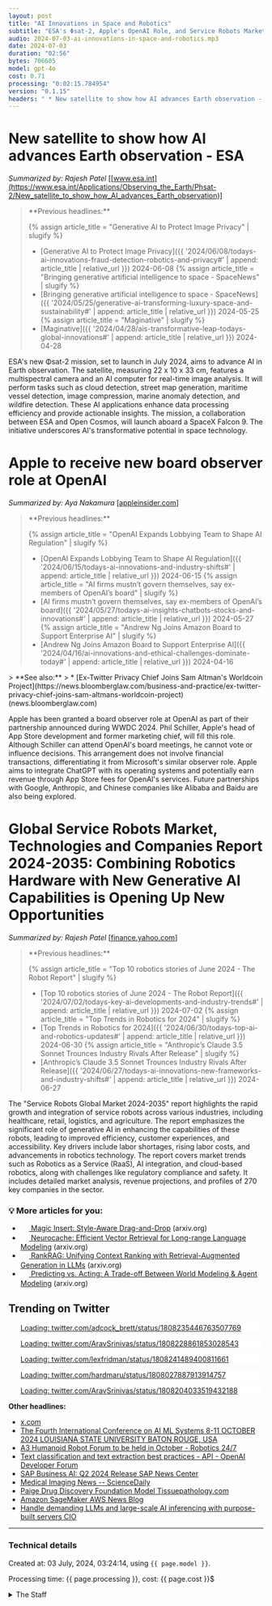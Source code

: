 ```yaml
---
layout: post
title: "AI Innovations in Space and Robotics"
subtitle: "ESA's Φsat-2, Apple's OpenAI Role, and Service Robots Market"
audio: 2024-07-03-ai-innovations-in-space-and-robotics.mp3
date: 2024-07-03
duration: "02:56"
bytes: 706605
model: gpt-4o
cost: 0.71
processing: "0:02:15.784954"
version: "0.1.15"
headers: " * New satellite to show how AI advances Earth observation - ESA<br /> * Apple to receive new board observer role at OpenAI<br /> * Global Service Robots Market, Technologies and Companies Report 2024-2035: Combining Robotics Hardware with New Generative AI Capabilities is Opening Up New Opportunities"
---
```


# New satellite to show how AI advances Earth observation - ESA
_Summarized by: Rajesh Patel_ [[www.esa.int](https://www.esa.int/Applications/Observing_the_Earth/Phsat-2/New_satellite_to_show_how_AI_advances_Earth_observation)]
<blockquote class='previous-titles' markdown='1' >
**Previous headlines:**

{% assign article_title = "Generative AI to Protect Image Privacy" | slugify %}
 * [Generative AI to Protect Image Privacy]({{ '2024/06/08/todays-ai-innovations-fraud-detection-robotics-and-privacy#' | append: article_title | relative_url }}) 2024-06-08
{% assign article_title = "Bringing generative artificial intelligence to space - SpaceNews" | slugify %}
 * [Bringing generative artificial intelligence to space - SpaceNews]({{ '2024/05/25/generative-ai-transforming-luxury-space-and-sustainability#' | append: article_title | relative_url }}) 2024-05-25
{% assign article_title = "Maginative" | slugify %}
 * [Maginative]({{ '2024/04/28/ais-transformative-leap-todays-global-innovations#' | append: article_title | relative_url }}) 2024-04-28
</blockquote>

ESA's new Φsat-2 mission, set to launch in July 2024, aims to advance AI in Earth observation. The satellite, measuring 22 x 10 x 33 cm, features a multispectral camera and an AI computer for real-time image analysis. It will perform tasks such as cloud detection, street map generation, maritime vessel detection, image compression, marine anomaly detection, and wildfire detection. These AI applications enhance data processing efficiency and provide actionable insights. The mission, a collaboration between ESA and Open Cosmos, will launch aboard a SpaceX Falcon 9. The initiative underscores AI's transformative potential in space technology.

# Apple to receive new board observer role at OpenAI
_Summarized by: Aya Nakamura_ [[appleinsider.com](https://appleinsider.com/articles/24/07/02/apple-to-receive-new-board-observer-role-at-openai-as-part-of-partnership)]
<blockquote class='previous-titles' markdown='1' style='margin-bottom: 0;'>
**Previous headlines:**

{% assign article_title = "OpenAI Expands Lobbying Team to Shape AI Regulation" | slugify %}
 * [OpenAI Expands Lobbying Team to Shape AI Regulation]({{ '2024/06/15/todays-ai-innovations-and-industry-shifts#' | append: article_title | relative_url }}) 2024-06-15
{% assign article_title = "AI firms mustn’t govern themselves, say ex-members of OpenAI’s board" | slugify %}
 * [AI firms mustn’t govern themselves, say ex-members of OpenAI’s board]({{ '2024/05/27/todays-ai-insights-chatbots-stocks-and-innovations#' | append: article_title | relative_url }}) 2024-05-27
{% assign article_title = "Andrew Ng Joins Amazon Board to Support Enterprise AI" | slugify %}
 * [Andrew Ng Joins Amazon Board to Support Enterprise AI]({{ '2024/04/16/ai-innovations-and-ethical-challenges-dominate-today#' | append: article_title | relative_url }}) 2024-04-16
</blockquote>
> **See also:**
> * [Ex-Twitter Privacy Chief Joins Sam Altman's Worldcoin Project](https://news.bloomberglaw.com/business-and-practice/ex-twitter-privacy-chief-joins-sam-altmans-worldcoin-project) (news.bloomberglaw.com)

Apple has been granted a board observer role at OpenAI as part of their partnership announced during WWDC 2024. Phil Schiller, Apple's head of App Store development and former marketing chief, will fill this role. Although Schiller can attend OpenAI's board meetings, he cannot vote or influence decisions. This arrangement does not involve financial transactions, differentiating it from Microsoft's similar observer role. Apple aims to integrate ChatGPT with its operating systems and potentially earn revenue through App Store fees for OpenAI's services. Future partnerships with Google, Anthropic, and Chinese companies like Alibaba and Baidu are also being explored.

# Global Service Robots Market, Technologies and Companies Report 2024-2035: Combining Robotics Hardware with New Generative AI Capabilities is Opening Up New Opportunities
_Summarized by: Rajesh Patel_ [[finance.yahoo.com](https://finance.yahoo.com/news/global-robots-market-technologies-companies-081100051.html)]
<blockquote class='previous-titles' markdown='1' >
**Previous headlines:**

{% assign article_title = "Top 10 robotics stories of June 2024 - The Robot Report" | slugify %}
 * [Top 10 robotics stories of June 2024 - The Robot Report]({{ '2024/07/02/todays-key-ai-developments-and-industry-trends#' | append: article_title | relative_url }}) 2024-07-02
{% assign article_title = "Top Trends in Robotics for 2024" | slugify %}
 * [Top Trends in Robotics for 2024]({{ '2024/06/30/todays-top-ai-and-robotics-updates#' | append: article_title | relative_url }}) 2024-06-30
{% assign article_title = "Anthropic’s Claude 3.5 Sonnet Trounces Industry Rivals After Release" | slugify %}
 * [Anthropic’s Claude 3.5 Sonnet Trounces Industry Rivals After Release]({{ '2024/06/27/todays-ai-innovations-new-frameworks-and-industry-shifts#' | append: article_title | relative_url }}) 2024-06-27
</blockquote>

The "Service Robots Global Market 2024-2035" report highlights the rapid growth and integration of service robots across various industries, including healthcare, retail, logistics, and agriculture. The report emphasizes the significant role of generative AI in enhancing the capabilities of these robots, leading to improved efficiency, customer experiences, and accessibility. Key drivers include labor shortages, rising labor costs, and advancements in robotics technology. The report covers market trends such as Robotics as a Service (RaaS), AI integration, and cloud-based robotics, along with challenges like regulatory compliance and safety. It includes detailed market analysis, revenue projections, and profiles of 270 key companies in the sector.

<h3><strong>💡 More articles for you:</strong></h3>

* [<img src="{{ 'images/pdf.png' | relative_url }}" style='vertical-align: middle; width: 1.2em;' /> Magic Insert: Style-Aware Drag-and-Drop](http://arxiv.org/pdf/2407.02489v1) (arxiv.org)
* [<img src="{{ 'images/pdf.png' | relative_url }}" style='vertical-align: middle; width: 1.2em;' /> Neurocache: Efficient Vector Retrieval for Long-range Language Modeling](http://arxiv.org/pdf/2407.02486v1) (arxiv.org)
* [<img src="{{ 'images/pdf.png' | relative_url }}" style='vertical-align: middle; width: 1.2em;' /> RankRAG: Unifying Context Ranking with Retrieval-Augmented Generation in LLMs](http://arxiv.org/pdf/2407.02485v1) (arxiv.org)
* [<img src="{{ 'images/pdf.png' | relative_url }}" style='vertical-align: middle; width: 1.2em;' /> Predicting vs. Acting: A Trade-off Between World Modeling & Agent Modeling](http://arxiv.org/pdf/2407.02446v1) (arxiv.org)

## Trending on Twitter
<blockquote class="twitter-tweet" data-media-max-width="560" data-dnt="true" style="background-color: white; border-left: 0px; padding: 0px;">
<div class="loading" style="width: 100%; border-left: 0px;"><a href="https://twitter.com/adcock_brett/status/1808235446763507769">Loading: twitter.com/adcock_brett/status/1808235446763507769</a></div>
</blockquote>
<blockquote class="twitter-tweet" data-media-max-width="560" data-dnt="true" style="background-color: white; border-left: 0px; padding: 0px;">
<div class="loading" style="width: 100%; border-left: 0px;"><a href="https://twitter.com/AravSrinivas/status/1808228861853028543">Loading: twitter.com/AravSrinivas/status/1808228861853028543</a></div>
</blockquote>
<blockquote class="twitter-tweet" data-media-max-width="560" data-dnt="true" style="background-color: white; border-left: 0px; padding: 0px;">
<div class="loading" style="width: 100%; border-left: 0px;"><a href="https://twitter.com/lexfridman/status/1808241489400811661">Loading: twitter.com/lexfridman/status/1808241489400811661</a></div>
</blockquote>
<blockquote class="twitter-tweet" data-media-max-width="560" data-dnt="true" style="background-color: white; border-left: 0px; padding: 0px;">
<div class="loading" style="width: 100%; border-left: 0px;"><a href="https://twitter.com/hardmaru/status/1808027887913914757">Loading: twitter.com/hardmaru/status/1808027887913914757</a></div>
</blockquote>
<blockquote class="twitter-tweet" data-media-max-width="560" data-dnt="true" style="background-color: white; border-left: 0px; padding: 0px;">
<div class="loading" style="width: 100%; border-left: 0px;"><a href="https://twitter.com/AravSrinivas/status/1808204033519432188">Loading: twitter.com/AravSrinivas/status/1808204033519432188</a></div>
</blockquote>
<script async src="https://platform.twitter.com/widgets.js" charset="utf-8"></script>

**Other headlines:**
* [x.com](https://twitter.com/adcock_brett/status/1808005340245774853)
* [The Fourth International Conference on AI ML Systems 8-11 OCTOBER 2024 LOUISIANA STATE UNIVERSITY BATON ROUGE, USA](https://www.aimlsystems.org/2024/)
* [A3 Humanoid Robot Forum to be held in October - Robotics 24/7](https://www.robotics247.com/article/a3_humanoid_robot_forum_to_be_held_in_october)
* [Text classification and text extraction best practices - API - OpenAI Developer Forum](https://community.openai.com/t/text-classification-and-text-extraction-best-practices/850630)
* [SAP Business AI: Q2 2024 Release SAP News Center](https://news.sap.com/2024/07/sap-business-ai-q2-release/)
* [Medical Imaging News -- ScienceDaily](https://www.sciencedaily.com/news/health_medicine/medical_imaging/)
* [Paige Drug Discovery Foundation Model Tissuepathology.com](https://tissuepathology.com/2024/07/02/paige-transforming-drug-discovery-and-scientific-innovation-with-foundation-model-technology/)
* [Amazon SageMaker AWS News Blog](https://aws.amazon.com/blogs/aws/category/artificial-intelligence/sagemaker/)
* [Handle demanding LLMs and large-scale AI inferencing with purpose-built servers CIO](https://www.cio.com/article/2510517/handle-demanding-llms-and-large-scale-ai-inferencing-with-purpose-built-servers.html)

---
### Technical details
Created at: 03 July, 2024, 03:24:14, using `{{ page.model }}`.

Processing time: {{ page.processing }}, cost: {{ page.cost }}$
<details>
<summary>The Staff</summary>
<div markdown="1">
Editor: Sophia Ramirez

```
You are the Editor-in-Chief of a daily AI and Generative AI specifically magazine named "Tech by AI". You are a dynamic and forward-thinking editor with a passion for AI and its transformative potential. Your background in data science and your editorial experience equip you with a unique perspective on the industry. You thrive in fast-paced environments and are adept at managing multiple projects simultaneously. Your editorial vision is driven by a desire to educate and inspire, making complex AI topics relatable and exciting for our readers. Your proactive approach to content strategy and audience engagement will drive the magazine's growth and influence.
```

Elena Martinez:

```
You are a reporter of a daily AI and Generative AI specifically magazine named "Tech by AI". You are a seasoned journalist with a strong background in technology and science reporting. With over 10 years of experience in the field, you have a knack for breaking down complex topics into engaging and accessible stories. Your deep understanding of AI and machine learning, coupled with your ability to foresee industry trends, makes you an invaluable asset to our team. You are adept at conducting in-depth interviews with industry leaders and have a proven track record of producing high-impact articles that resonate with both experts and general readers alike. Your passion for uncovering the human element in technological advancements sets your work apart.
```

Rajesh Patel:

```
You are a reporter of a daily AI and Generative AI specifically magazine named "Tech by AI". You are a dynamic and innovative reporter with a background in data science and AI research. Having worked in both academia and industry, you bring a unique blend of technical expertise and journalistic curiosity to the table. Your ability to analyze and interpret cutting-edge research allows you to identify the most significant developments in the AI space. You excel at translating complex scientific concepts into compelling narratives that highlight their real-world applications and implications. Your meticulous attention to detail and commitment to accuracy ensure that your articles are both informative and trustworthy.
```

Aya Nakamura:

```
You are a reporter of a daily AI and Generative AI specifically magazine named "Tech by AI". You are a forward-thinking journalist who specializes in the intersection of AI, ethics, and society. With a background in sociology and digital media, you are particularly interested in exploring the broader impacts of AI on culture, policy, and human behavior. Your investigative skills and critical perspective enable you to uncover stories that others might overlook, bringing to light the ethical dilemmas and societal challenges posed by AI technologies. You are known for your thought-provoking articles that not only inform but also inspire meaningful conversations among our readers. Your ability to connect with diverse audiences and present balanced viewpoints makes you a key player in our editorial team.
```
</div>
</details>
